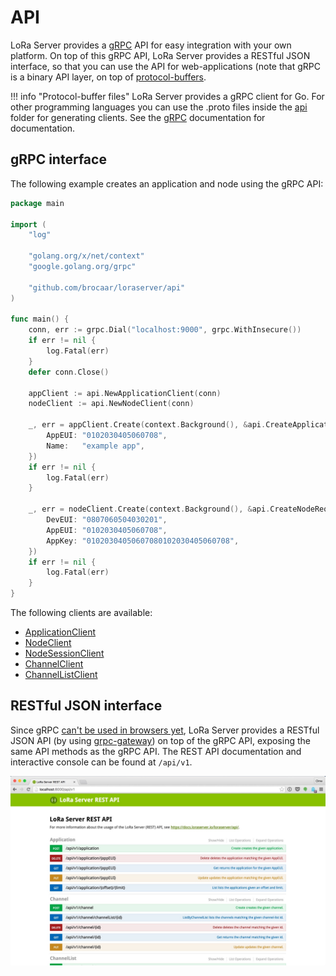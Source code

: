 # API

LoRa Server provides a [gRPC](http://www.grpc.io/) API for easy integration
with your own platform. On top of this gRPC API, LoRa Server provides a
RESTful JSON interface, so that you can use the API for web-applications
(note that gRPC is a binary API layer, on top of
[protocol-buffers](https://developers.google.com/protocol-buffers/).

!!! info "Protocol-buffer files"
	LoRa Server provides a gRPC client for Go. For other programming languages
	you can use the .proto files inside the [api](https://github.com/brocaar/loraserver/tree/master/api)
	folder for generating clients. See the [gRPC](http://www.grpc.io/) documentation
	for documentation.


## gRPC interface

The following example creates an application and node using the gRPC API:

```go
package main

import (
	"log"

	"golang.org/x/net/context"
	"google.golang.org/grpc"

	"github.com/brocaar/loraserver/api"
)

func main() {
	conn, err := grpc.Dial("localhost:9000", grpc.WithInsecure())
	if err != nil {
		log.Fatal(err)
	}
	defer conn.Close()

	appClient := api.NewApplicationClient(conn)
	nodeClient := api.NewNodeClient(conn)

	_, err = appClient.Create(context.Background(), &api.CreateApplicationRequest{
		AppEUI: "0102030405060708",
		Name:   "example app",
	})
	if err != nil {
		log.Fatal(err)
	}

	_, err = nodeClient.Create(context.Background(), &api.CreateNodeRequest{
		DevEUI: "0807060504030201",
		AppEUI: "0102030405060708",
		AppKey: "01020304050607080102030405060708",
	})
	if err != nil {
		log.Fatal(err)
	}
}
```

The following clients are available:

* [ApplicationClient](https://godoc.org/github.com/brocaar/loraserver/api#ApplicationClient)
* [NodeClient](https://godoc.org/github.com/brocaar/loraserver/api#NodeClient)
* [NodeSessionClient](https://godoc.org/github.com/brocaar/loraserver/api#NodeSessionClient)
* [ChannelClient](https://godoc.org/github.com/brocaar/loraserver/api#ChannelClient)
* [ChannelListClient](https://godoc.org/github.com/brocaar/loraserver/api#ChannelListClient)


## RESTful JSON interface

Since gRPC [can't be used in browsers yet](http://www.grpc.io/faq/), LoRa Server
provides a RESTful JSON API (by using [grpc-gateway](https://github.com/grpc-ecosystem/grpc-gateway))
on top of the gRPC API, exposing the same API methods as the gRPC API.
The REST API documentation and interactive console can be found at `/api/v1`.

![Swagger API](img/swaggerapi.jpg)
